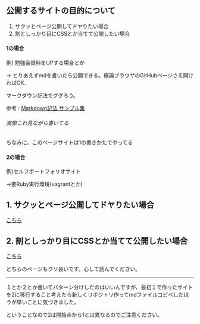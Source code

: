 ## 公開するサイトの目的について
1. サクッとページ公開してドヤりたい場合 
2. 割としっかり目にCSSとか当てて公開したい場合

#### 1の場合
例) 勉強会資料をUPする場合とか 

→ とりあえずmdを書いたら公開できる。極論ブラウザのGitHubページさえ開ければOK. 

マークダウン記法でググろう。 

参考 : [Markdown記法 サンプル集](https://qiita.com/tbpgr/items/989c6badefff69377da7)
###### 実際これ見ながら書いてる
ちなみに、このページサイトは1の書きかたでやってる

#### 2の場合
例)セルフポートフォリオサイト 

→要Ruby実行環境(vagrantとか)


## 1. サクッとページ公開してドヤりたい場合 
[こちら](https://nnn-kakimoto.github.io/study_jekyll_on_ghp/easy_mode)

## 2. 割としっかり目にCSSとか当てて公開したい場合
[こちら](https://nnn-kakimoto.github.io/study_jekyll_on_ghp/nomarl_mode)

どちらのページもクソ長いです。心して読んでください。

---
１とか２とか書いてパターン分けしたのはいいんですが、最初１で作ったサイトを2に移行すること考えたら新しくリポジトリ作ってmdファイルコピペしたほうが早いことに気づきました。 

ということなので2は開始点から1とは異なるのでご注意ください。
